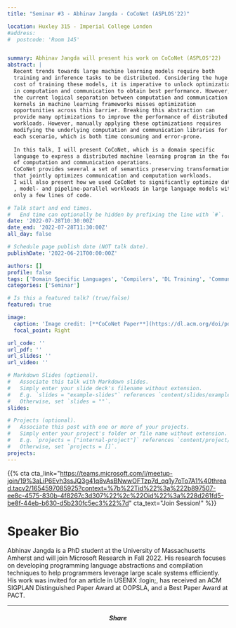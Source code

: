 ```yaml
---
title: "Seminar #3 - Abhinav Jangda - CoCoNet (ASPLOS'22)"

location: Huxley 315 - Imperial College London
#address:
#  postcode: 'Room 145'


summary: Abhinav Jangda will present his work on CoCoNet (ASPLOS'22)
abstract: |
  Recent trends towards large machine learning models require both
  training and inference tasks to be distributed. Considering the huge
  cost of training these models, it is imperative to unlock optimizations
  in computation and communication to obtain best performance. However,
  the current logical separation between computation and communication
  kernels in machine learning frameworks misses optimization
  opportunities across this barrier. Breaking this abstraction can
  provide many optimizations to improve the performance of distributed
  workloads. However, manually applying these optimizations requires
  modifying the underlying computation and communication libraries for
  each scenario, which is both time consuming and error-prone.
  
  In this talk, I will present CoCoNet, which is a domain specific
  language to express a distributed machine learning program in the form
  of computation and communication operations.
  CoCoNet provides several a set of semantics preserving transformations
  that jointly optimizes communication and computation workloads. 
  I will also present how we used CoCoNet to significantly optimize data-
  , model- and pipeline-parallel workloads in large language models with
  only a few lines of code.

# Talk start and end times.
#   End time can optionally be hidden by prefixing the line with `#`.
date: '2022-07-28T10:30:00Z'
date_end: '2022-07-28T11:30:00Z'
all_day: false

# Schedule page publish date (NOT talk date).
publishDate: '2022-06-21T00:00:00Z'

authors: []
profile: false
tags: ['Domain Specific Languages', 'Compilers', 'DL Training', 'Communication', 'Optimization', 'Stencil Computations', 'Pipeline Parallelism', 'Tensor Parallelism', 'Data Parallelism', 'MPI', 'Collective Communication']
categories: ['Seminar']

# Is this a featured talk? (true/false)
featured: true

image:
  caption: 'Image credit: [**CoCoNet Paper**](https://dl.acm.org/doi/pdf/10.1145/3503222.3507778)'
  focal_point: Right

url_code: ''
url_pdf: ''
url_slides: ''
url_video: ''

# Markdown Slides (optional).
#   Associate this talk with Markdown slides.
#   Simply enter your slide deck's filename without extension.
#   E.g. `slides = "example-slides"` references `content/slides/example-slides.md`.
#   Otherwise, set `slides = ""`.
slides:

# Projects (optional).
#   Associate this post with one or more of your projects.
#   Simply enter your project's folder or file name without extension.
#   E.g. `projects = ["internal-project"]` references `content/project/deep-learning/index.md`.
#   Otherwise, set `projects = []`.
projects:
---
```


{{% cta cta_link="https://teams.microsoft.com/l/meetup-join/19%3aLiP6Evh3ssJQ3g41q8vAsBNwwOFTzp7d_qq1y7oTo7A1%40thread.tacv2/1654597085925?context=%7b%22Tid%22%3a%222b897507-ee8c-4575-830b-4f8267c3d307%22%2c%22Oid%22%3a%228d261fd5-be8f-44eb-b630-d5b230fc5ec3%22%7d" cta_text="Join Session!" %}}

# Speaker Bio

Abhinav Jangda is a PhD student at the University of Massachusetts
Amherst and will join Microsoft Research in Fall 2022. His research
focuses on developing programming language abstractions and compilation
techniques to help programmers leverage large scale systems
efficiently. His work was invited for an article in USENIX :login;, has
received an ACM SIGPLAN Distinguished Paper Award at OOPSLA, and a Best
Paper Award at PACT.

---

<h5 style="text-align: center;">Share</h5>
